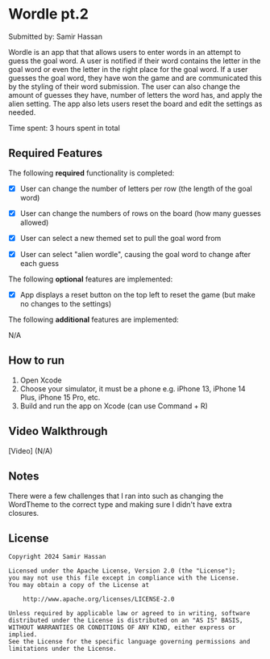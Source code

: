 # Wordle pt.2

Submitted by: Samir Hassan

Wordle is an app that that allows users to enter words in an attempt to guess the goal word. A user is notified if their word contains the letter in the goal word or even the letter in the right place for the goal word. If a user guesses the goal word, they have won the game and are communicated this by the styling of their word submission. The user can also change the amount of guesses they have, number of letters the word has, and apply the alien setting. The app also lets users reset the board and edit the settings as needed.

Time spent: 3 hours spent in total

## Required Features

The following **required** functionality is completed:

- [X] User can change the number of letters per row (the length of the goal word)
- [X] User can change the numbers of rows on the board (how many guesses allowed)
- [X] User can select a new themed set to pull the goal word from
- [X] User can select "alien wordle", causing the goal word to change after each guess


The following **optional** features are implemented:

- [X] App displays a reset button on the top left to reset the game (but make no changes to the settings)

The following **additional** features are implemented:

N/A

## How to run

1. Open Xcode
2. Choose your simulator, it must be a phone e.g. iPhone 13, iPhone 14 Plus, iPhone 15 Pro, etc. 
3. Build and run the app on Xcode (can use Command + R)

## Video Walkthrough

[Video] (N/A)

## Notes

There were a few challenges that I ran into such as changing the WordTheme to the correct type and making sure I didn't have extra closures.

## License

    Copyright 2024 Samir Hassan

    Licensed under the Apache License, Version 2.0 (the "License");
    you may not use this file except in compliance with the License.
    You may obtain a copy of the License at

        http://www.apache.org/licenses/LICENSE-2.0

    Unless required by applicable law or agreed to in writing, software
    distributed under the License is distributed on an "AS IS" BASIS,
    WITHOUT WARRANTIES OR CONDITIONS OF ANY KIND, either express or implied.
    See the License for the specific language governing permissions and
    limitations under the License.
